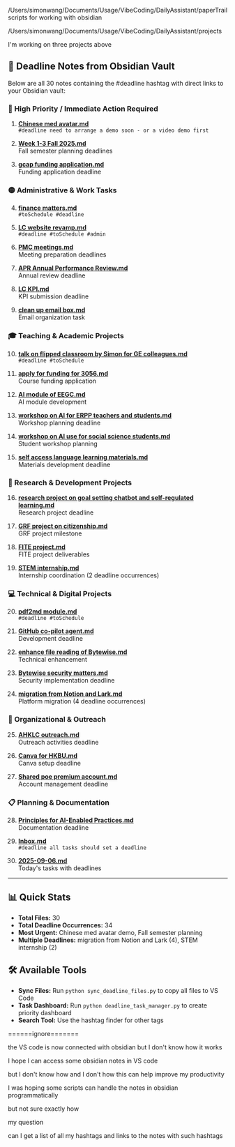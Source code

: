 
/Users/simonwang/Documents/Usage/VibeCoding/DailyAssistant/paperTrail scripts for working with obsidian 

/Users/simonwang/Documents/Usage/VibeCoding/DailyAssistant/projects

I'm working on three projects above

## 📅 Deadline Notes from Obsidian Vault

Below are all 30 notes containing the #deadline hashtag with direct links to your Obsidian vault:

### 🔴 High Priority / Immediate Action Required

1. **[Chinese med avatar.md](obsidian://open?vault=Vault4sync&file=Chinese%20med%20avatar.md)**  
   `#deadline need to arrange a demo soon - or a video demo first`

2. **[Week 1-3 Fall 2025.md](obsidian://open?vault=Vault4sync&file=Week%201-3%20Fall%202025.md)**  
   Fall semester planning deadlines

3. **[gcap funding application.md](obsidian://open?vault=Vault4sync&file=gcap%20funding%20application.md)**  
   Funding application deadline

### 🟡 Administrative & Work Tasks

4. **[finance matters.md](obsidian://open?vault=Vault4sync&file=finance%20matters.md)**  
   `#toSchedule #deadline`

5. **[LC website revamp.md](obsidian://open?vault=Vault4sync&file=LC%20website%20revamp.md)**  
   `#deadline #toSchedule #admin`

6. **[PMC meetings.md](obsidian://open?vault=Vault4sync&file=PMC%20meetings.md)**  
   Meeting preparation deadlines

7. **[APR Annual Performance Review.md](obsidian://open?vault=Vault4sync&file=APR%20Annual%20Performance%20Review.md)**  
   Annual review deadline

8. **[LC KPI.md](obsidian://open?vault=Vault4sync&file=LC%20KPI.md)**  
   KPI submission deadline

9. **[clean up email box.md](obsidian://open?vault=Vault4sync&file=clean%20up%20email%20box.md)**  
   Email organization task

### 🎓 Teaching & Academic Projects

10. **[talk on flipped classroom by Simon for GE colleagues.md](obsidian://open?vault=Vault4sync&file=talk%20on%20flipped%20classroom%20by%20Simon%20for%20GE%20colleagues.md)**  
    `#deadline #toSchedule`

11. **[apply for funding for 3056.md](obsidian://open?vault=Vault4sync&file=apply%20for%20funding%20for%203056.md)**  
    Course funding application

12. **[AI module of EEGC.md](obsidian://open?vault=Vault4sync&file=AI%20module%20of%20EEGC.md)**  
    AI module development

13. **[workshop on AI for ERPP teachers and students.md](obsidian://open?vault=Vault4sync&file=workshop%20on%20AI%20for%20ERPP%20teachers%20and%20students.md)**  
    Workshop planning deadline

14. **[workshop on AI use for social science students.md](obsidian://open?vault=Vault4sync&file=workshop%20on%20AI%20use%20for%20social%20science%20students.md)**  
    Student workshop planning

15. **[self access language learning materials.md](obsidian://open?vault=Vault4sync&file=self%20access%20language%20learning%20materials.md)**  
    Materials development deadline

### 🔬 Research & Development Projects

16. **[research project on goal setting chatbot and self-regulated learning.md](obsidian://open?vault=Vault4sync&file=research%20project%20on%20goal%20setting%20chatbot%20and%20self-regulated%20learning.md)**  
    Research project deadline

17. **[GRF project on citizenship.md](obsidian://open?vault=Vault4sync&file=GRF%20project%20on%20citizenship.md)**  
    GRF project milestone

18. **[FITE project.md](obsidian://open?vault=Vault4sync&file=FITE%20project.md)**  
    FITE project deliverables

19. **[STEM internship.md](obsidian://open?vault=Vault4sync&file=STEM%20internship.md)**  
    Internship coordination (2 deadline occurrences)

### 💻 Technical & Digital Projects

20. **[pdf2md module.md](obsidian://open?vault=Vault4sync&file=pdf2md%20module.md)**  
    `#deadline #toSchedule`

21. **[GitHub co-pilot agent.md](obsidian://open?vault=Vault4sync&file=GitHub%20co-pilot%20agent.md)**  
    Development deadline

22. **[enhance file reading of Bytewise.md](obsidian://open?vault=Vault4sync&file=enhance%20file%20reading%20of%20Bytewise.md)**  
    Technical enhancement

23. **[Bytewise security matters.md](obsidian://open?vault=Vault4sync&file=Bytewise%20security%20matters.md)**  
    Security implementation deadline

24. **[migration from Notion and Lark.md](obsidian://open?vault=Vault4sync&file=migration%20from%20Notion%20and%20Lark.md)**  
    Platform migration (4 deadline occurrences)

### 🏢 Organizational & Outreach

25. **[AHKLC outreach.md](obsidian://open?vault=Vault4sync&file=AHKLC%20outreach.md)**  
    Outreach activities deadline

26. **[Canva for HKBU.md](obsidian://open?vault=Vault4sync&file=Canva%20for%20HKBU.md)**  
    Canva setup deadline

27. **[Shared poe premium account.md](obsidian://open?vault=Vault4sync&file=Shared%20poe%20premium%20account.md)**  
    Account management deadline

### 📋 Planning & Documentation

28. **[Principles for AI-Enabled Practices.md](obsidian://open?vault=Vault4sync&file=Principles%20for%20AI-Enabled%20Practices.md)**  
    Documentation deadline

29. **[Inbox.md](obsidian://open?vault=Vault4sync&file=Inbox.md)**  
    `#deadline all tasks should set a deadline`

30. **[2025-09-06.md](obsidian://open?vault=Vault4sync&file=2025-09-06.md)**  
    Today's tasks with deadlines

---

## 📊 Quick Stats
- **Total Files:** 30
- **Total Deadline Occurrences:** 34
- **Most Urgent:** Chinese med avatar demo, Fall semester planning
- **Multiple Deadlines:** migration from Notion and Lark (4), STEM internship (2)

## 🛠️ Available Tools
- **Sync Files:** Run `python sync_deadline_files.py` to copy all files to VS Code
- **Task Dashboard:** Run `python deadline_task_manager.py` to create priority dashboard
- **Search Tool:** Use the hashtag finder for other tags 








======ignore=======

the VS code is now connected with obsidian but I don't know how it works

I hope I can access some obsidian notes in VS code

but I don't know how and I don't how this can help improve my productivity

I was hoping some scripts can handle the notes in obsidian programmatically

but not sure exactly how


my question

can I get a list of all my hashtags and links to the notes with such hashtags
